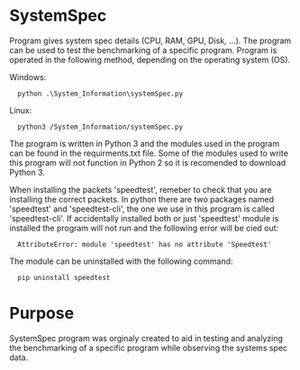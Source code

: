 # SystemSpec
Program gives system spec details (CPU, RAM, GPU, Disk, ...). The program can be used to test the benchmarking of a specific program. Program is operated in the following method, depending on the operating system (OS).

Windows:
      
      python .\System_Information\systemSpec.py

Linux:
      
      python3 /System_Information/systemSpec.py


The program is written in Python 3 and the modules used in the program can be found in the requirments.txt file. Some of the modules used to write this program will not function in Python 2 so it is recomended to download Python 3.

When installing the packets 'speedtest', remeber to check that you are installing the correct packets. In python there are two packages named 'speedtest' and 'speedtest-cli', the one we use in this program is called 'speedtest-cli'. If accidentally installed both or just 'speedtest' module is installed the program will not run and the following error will be cied out:

      AttributeError: module 'speedtest' has no attribute 'Speedtest'
      
The module can be uninstalled with the following command:
      
      pip uninstall speedtest

# Purpose
SystemSpec program was orginaly created to aid in testing and analyzing the benchmarking of a specific program while observing the systems spec data.
